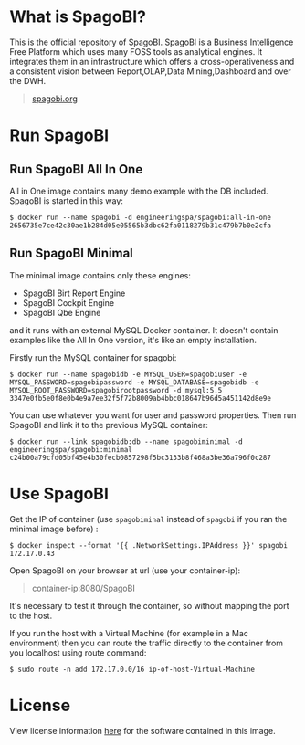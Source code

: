 # What is SpagoBI?

This is the official repository of SpagoBI. SpagoBI is a Business Intelligence Free Platform which uses many FOSS tools as analytical engines. It integrates them in an infrastructure which offers a cross-operativeness and a consistent vision between Report,OLAP,Data Mining,Dashboard and over the DWH. 

> [spagobi.org](https://www.spagobi.org)

# Run SpagoBI

## Run SpagoBI All In One

All in One image contains many demo  example with the DB included. SpagoBI is started in this way:

```console
$ docker run --name spagobi -d engineeringspa/spagobi:all-in-one
2656735e7ce42c30ae1b284d05e05565b3dbc62fa0118279b31c479b7b0e2cfa
```

## Run SpagoBI Minimal

The minimal image contains only these engines:

* SpagoBI Birt Report Engine
* SpagoBI Cockpit Engine 
* SpagoBI Qbe Engine

and it runs with an external MySQL Docker container. It doesn't contain examples like the All In One version, it's like an empty installation.

Firstly run the MySQL container for spagobi:

```console
$ docker run --name spagobidb -e MYSQL_USER=spagobiuser -e MYSQL_PASSWORD=spagobipassword -e MYSQL_DATABASE=spagobidb -e MYSQL_ROOT_PASSWORD=spagobirootpassword -d mysql:5.5
3347e0fb5e0f8e0b4e9a7ee32f5f72b8009ab4bbc018647b96d5a451142d8e9e
```

You can use whatever you want for user and password properties. Then run SpagoBI and link it to the previous MySQL container:

```console
$ docker run --link spagobidb:db --name spagobiminimal -d engineeringspa/spagobi:minimal
c24b00a79cfd05bf45e4b30fecb0857298f5bc3133b8f468a3be36a796f0c287
```

# Use SpagoBI

Get the IP of container (use ```spagobiminal``` instead of ```spagobi``` if you ran the minimal image before) :

```console
$ docker inspect --format '{{ .NetworkSettings.IPAddress }}' spagobi
172.17.0.43
```

Open SpagoBI on your browser at url (use your container-ip): 

> container-ip:8080/SpagoBI

It's necessary to test it through the container, so without mapping the port to the host.

If you run the host with a Virtual Machine (for example in a Mac environment) then you can route the traffic directly to the container from you localhost using route command:

```console
$ sudo route -n add 172.17.0.0/16 ip-of-host-Virtual-Machine
```

# License

View license information [here](https://www.spagobi.org/homepage/opensource/license/) for the software contained in this image.
